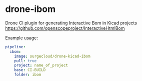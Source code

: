 # drone-ibom

Drone CI plugin for generating Interactive Bom in Kicad projects
https://github.com/openscopeproject/InteractiveHtmlBom

Example usage:

```yaml
pipeline:
  ibom:
    image: surgecloud/drone-kicad-ibom
    pull: true
    project: name_of_project
    base: CI-BUILD
    folder: ibom
```
